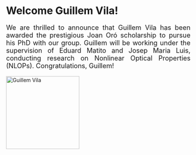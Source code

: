 <!DOCTYPE html>
<html>
<head>
    <title>Guillem Vila Receives PhD Scholarship</title>
    <style>
        /* CSS for font size and alignment */
        .announcement {
            font-size: 18px;
            text-align: justify;
        }
    </style>
</head>
<body>
    <h1>Welcome Guillem Vila!</h1>
    <p class="announcement">We are thrilled to announce that Guillem Vila has been awarded the prestigious Joan Oró scholarship to pursue his PhD with our group. Guillem will be working under the supervision of Eduard Matito and Josep Maria Luis, conducting research on Nonlinear Optical Properties (NLOPs). Congratulations, Guillem!</p>
    <img src="../members/photos/GuillemVilaSiles.JPG" alt="Guillem Vila" width="200">
</body>
</html>

